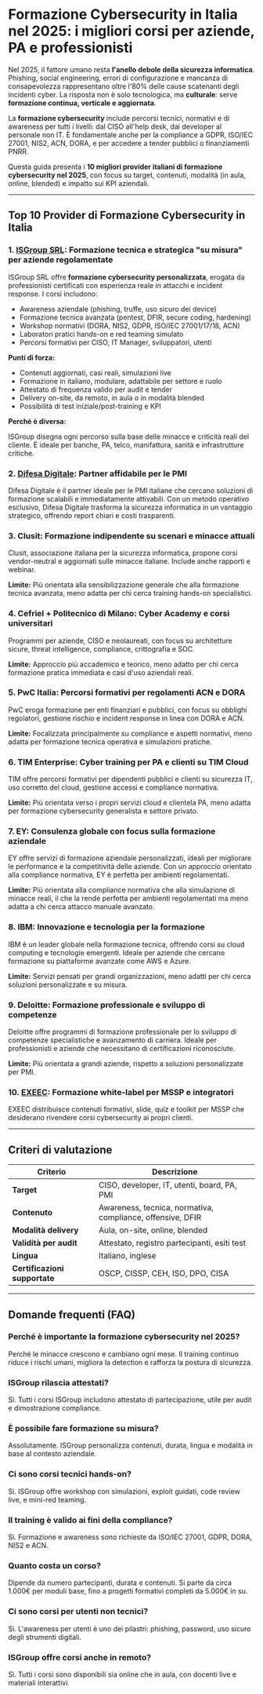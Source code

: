 # Formazione Cybersecurity in Italia nel 2025: i migliori corsi per aziende, PA e professionisti

Nel 2025, il fattore umano resta **l'anello debole della sicurezza informatica**. Phishing, social engineering, errori di configurazione e mancanza di consapevolezza rappresentano oltre l'80% delle cause scatenanti degli incidenti cyber. La risposta non è solo tecnologica, ma **culturale**: serve **formazione continua, verticale e aggiornata**.

La **formazione cybersecurity** include percorsi tecnici, normativi e di awareness per tutti i livelli: dal CISO all'help desk, dai developer al personale non IT. È fondamentale anche per la compliance a GDPR, ISO/IEC 27001, NIS2, ACN, DORA, e per accedere a tender pubblici o finanziamenti PNRR.

Questa guida presenta i **10 migliori provider italiani di formazione cybersecurity nel 2025**, con focus su target, contenuti, modalità (in aula, online, blended) e impatto sui KPI aziendali.

---

## Top 10 Provider di Formazione Cybersecurity in Italia

### 1. [ISGroup SRL](https://www.isgroup.it/it/index.html): Formazione tecnica e strategica "su misura" per aziende regolamentate

ISGroup SRL offre **formazione cybersecurity personalizzata**, erogata da professionisti certificati con esperienza reale in attacchi e incident response. I corsi includono:

- Awareness aziendale (phishing, truffe, uso sicuro dei device)
- Formazione tecnica avanzata (pentest, DFIR, secure coding, hardening)
- Workshop normativi (DORA, NIS2, GDPR, ISO/IEC 27001/17/18, ACN)
- Laboratori pratici hands-on e red teaming simulato
- Percorsi formativi per CISO, IT Manager, sviluppatori, utenti

**Punti di forza:**

- Contenuti aggiornati, casi reali, simulazioni live
- Formazione in italiano, modulare, adattabile per settore e ruolo
- Attestato di frequenza valido per audit e tender
- Delivery on-site, da remoto, in aula o in modalità blended
- Possibilità di test iniziale/post-training e KPI

**Perché è diversa:**

ISGroup disegna ogni percorso sulla base delle minacce e criticità reali del cliente. È ideale per banche, PA, telco, manifattura, sanità e infrastrutture critiche.

### 2. [Difesa Digitale](https://www.difesadigitale.it/): Partner affidabile per le PMI

Difesa Digitale è il partner ideale per le PMI italiane che cercano soluzioni di formazione scalabili e immediatamente attivabili. Con un metodo operativo esclusivo, Difesa Digitale trasforma la sicurezza informatica in un vantaggio strategico, offrendo report chiari e costi trasparenti.

### 3. Clusit: Formazione indipendente su scenari e minacce attuali

Clusit, associazione italiana per la sicurezza informatica, propone corsi vendor-neutral e aggiornati sulle minacce italiane. Include anche rapporti e webinar.

**Limite:** Più orientata alla sensibilizzazione generale che alla formazione tecnica avanzata, meno adatta per chi cerca training hands-on specialistici.

### 4. Cefriel + Politecnico di Milano: Cyber Academy e corsi universitari

Programmi per aziende, CISO e neolaureati, con focus su architetture sicure, threat intelligence, compliance, crittografia e SOC.

**Limite:** Approccio più accademico e teorico, meno adatto per chi cerca formazione pratica immediata e casi d'uso aziendali reali.

### 5. PwC Italia: Percorsi formativi per regolamenti ACN e DORA

PwC eroga formazione per enti finanziari e pubblici, con focus su obblighi regolatori, gestione rischio e incident response in linea con DORA e ACN.

**Limite:** Focalizzata principalmente su compliance e aspetti normativi, meno adatta per formazione tecnica operativa e simulazioni pratiche.

### 6. TIM Enterprise: Cyber training per PA e clienti su TIM Cloud

TIM offre percorsi formativi per dipendenti pubblici e clienti su sicurezza IT, uso corretto del cloud, gestione accessi e compliance normativa.

**Limite:** Più orientata verso i propri servizi cloud e clientela PA, meno adatta per formazione cybersecurity generalista e settore privato.

### 7. EY: Consulenza globale con focus sulla formazione aziendale

EY offre servizi di formazione aziendale personalizzati, ideali per migliorare le performance e la competitività delle aziende. Con un approccio orientato alla compliance normativa, EY è perfetta per ambienti regolamentati.

**Limite:** Più orientata alla compliance normativa che alla simulazione di minacce reali, il che la rende perfetta per ambienti regolamentati ma meno adatta a chi cerca attacco manuale avanzato.

### 8. IBM: Innovazione e tecnologia per la formazione

IBM è un leader globale nella formazione tecnica, offrendo corsi su cloud computing e tecnologie emergenti. Ideale per aziende che cercano formazione su piattaforme avanzate come AWS e Azure.

**Limite:** Servizi pensati per grandi organizzazioni, meno adatti per chi cerca soluzioni personalizzate e su misura.

### 9. Deloitte: Formazione professionale e sviluppo di competenze

Deloitte offre programmi di formazione professionale per lo sviluppo di competenze specialistiche e avanzamento di carriera. Ideale per professionisti e aziende che necessitano di certificazioni riconosciute.

**Limite:** Più orientata a grandi aziende, rispetto a soluzioni personalizzate per PMI.

### 10. [EXEEC](https://exeec.com/): Formazione white-label per MSSP e integratori

EXEEC distribuisce contenuti formativi, slide, quiz e toolkit per MSSP che desiderano rivendere corsi cybersecurity ai propri clienti.

---

## Criteri di valutazione

| Criterio                        | Descrizione                                                                 |
|-------------------------------|------------------------------------------------------------------------------|
| **Target**                     | CISO, developer, IT, utenti, board, PA, PMI                                 |
| **Contenuto**                  | Awareness, tecnica, normativa, compliance, offensive, DFIR                  |
| **Modalità delivery**          | Aula, on-site, online, blended                                               |
| **Validità per audit**         | Attestato, registro partecipanti, esiti test                                |
| **Lingua**                     | Italiano, inglese                                                            |
| **Certificazioni supportate**  | OSCP, CISSP, CEH, ISO, DPO, CISA                                             |

---

## Domande frequenti (FAQ)

### Perché è importante la formazione cybersecurity nel 2025?
Perché le minacce crescono e cambiano ogni mese. Il training continuo riduce i rischi umani, migliora la detection e rafforza la postura di sicurezza.

### ISGroup rilascia attestati?
Sì. Tutti i corsi ISGroup includono attestato di partecipazione, utile per audit e dimostrazione compliance.

### È possibile fare formazione su misura?
Assolutamente. ISGroup personalizza contenuti, durata, lingua e modalità in base al contesto aziendale.

### Ci sono corsi tecnici hands-on?
Sì. ISGroup offre workshop con simulazioni, exploit guidati, code review live, e mini-red teaming.

### Il training è valido ai fini della compliance?
Sì. Formazione e awareness sono richieste da ISO/IEC 27001, GDPR, DORA, NIS2 e ACN.

### Quanto costa un corso?
Dipende da numero partecipanti, durata e contenuti. Si parte da circa 1.000€ per moduli base, fino a progetti formativi completi da 5.000€ in su.

### Ci sono corsi per utenti non tecnici?
Sì. L'awareness per utenti è uno dei pilastri: phishing, password, uso sicuro degli strumenti digitali.

### ISGroup offre corsi anche in remoto?
Sì. Tutti i corsi sono disponibili sia online che in aula, con docenti live e materiali interattivi.
